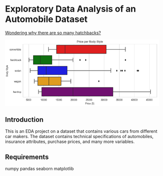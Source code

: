 # Exploratory Data Analysis of an Automobile Dataset

[Wondering why there are so many hatchbacks?](https://github.com/fortune-ncube/automobile_eda/blob/main/EDA%20Pictures/Price_Body%20Style.png)

![Wondering why there are so many hatchbacks?](https://github.com/fortune-ncube/automobile_eda/blob/main/EDA%20Pictures/Price_Body%20Style.png)

## Introduction
This is an EDA project on a dataset that contains various cars from different car makers. 
The dataset contains technical specifications of automobiles, insurance attributes, purchase prices, and many more variables.

## Requirements
numpy
pandas
seaborn
matplotlib
